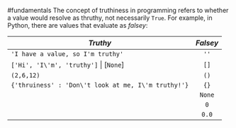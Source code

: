 #fundamentals 
The concept of truthiness in programming refers to whether a value would resolve as thruthy, not necessarily `True`.
For example, in Python, there are values that evaluate as _falsey_:


| _Truthy_                                            | _Falsey_ |
| --------------------------------------------------- | :------: |
| `'I have a value, so I'm truthy'`                   |   `''`   |
| `['Hi', 'I\'m', 'truthy']` \| [`None`]              |   `[]`   |
| `(2,6,12)`                                          |   `()`   |
| `{'thruiness' : 'Don\'t look at me, I\'m truthy!'}` |   `{}`   |
|                                                     |  `None`  |
|                                                     |   `0`    |
|                                                     |  `0.0`   |
